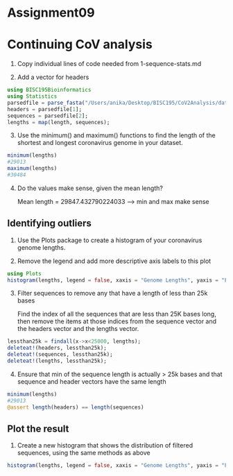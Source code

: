 # Assignment09 

# Continuing CoV analysis

1. Copy individual lines of code needed from 1-sequence-stats.md

2. Add a vector for headers

```julia
using BISC195Bioinformatics
using Statistics
parsedfile = parse_fasta("/Users/anika/Desktop/BISC195/CoV2Analysis/data/cov-sequences.fasta");
headers = parsedfile[1];
sequences = parsedfile[2];
lengths = map(length, sequences);
```

3. Use the minimum() and maximum() functions to find the length of the shortest and longest coronavirus genome in your dataset.

```julia
minimum(lengths)
#29013
maximum(lengths)
#30484
```

4. Do the values make sense, given the mean length?

    Mean length = 29847.432790224033 --> min and max make sense

## Identifying outliers

1. Use the Plots package to create a histogram of your coronavirus genome lengths.

2. Remove the legend and add more descriptive axis labels to this plot

```julia
using Plots
histogram(lengths, legend = false, xaxis = "Genome Lengths", yaxis = "Frequency")
```

3. Filter sequences to remove any that have a length of less than 25k bases

    Find the index of all the sequences that are less than 25K bases long, then remove the items at those indices from the sequence vector and the headers vector and the lengths vector.

```julia
lessthan25k = findall(x->x<25000, lengths);
deleteat!(headers, lessthan25k);
deleteat!(sequences, lessthan25k);
deleteat!(lengths, lessthan25k);
```

4. Ensure that min of the sequence length is actually > 25k bases and that sequence and header vectors have the same length

```julia
minimum(lengths)
#29013
@assert length(headers) == length(sequences)
```

## Plot the result

1. Create a new histogram that shows the distribution of filtered sequences, using the same methods as above

```julia
histogram(lengths, legend = false, xaxis = "Genome Lengths", yaxis = "Frequency")
```